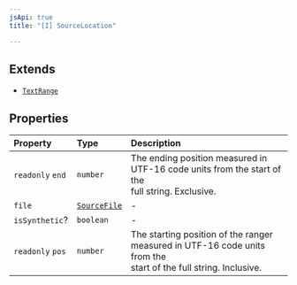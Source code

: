 ```yaml
---
jsApi: true
title: "[I] SourceLocation"

---
```

## Extends

- [`TextRange`](Interface.TextRange.md)

## Properties

| Property | Type | Description |
| :------ | :------ | :------ |
| `readonly` `end` | `number` | The ending position measured in UTF-16 code units from the start of the<br />full string. Exclusive. |
| `file` | [`SourceFile`](Interface.SourceFile.md) | - |
| `isSynthetic`? | `boolean` | - |
| `readonly` `pos` | `number` | The starting position of the ranger measured in UTF-16 code units from the<br />start of the full string. Inclusive. |
